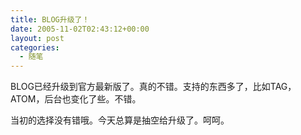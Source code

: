 ```yaml
---
title: BLOG升级了！
date: 2005-11-02T02:43:12+00:00
layout: post
categories:
  - 随笔
---
```


BLOG已经升级到官方最新版了。真的不错。支持的东西多了，比如TAG，ATOM，后台也变化了些。不错。

当初的选择没有错哦。今天总算是抽空给升级了。呵呵。
